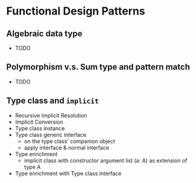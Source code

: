 # Functional Design Patterns

## Algebraic data type

- TODO

## Polymorphism v.s. Sum type and pattern match

- TODO

## Type class and `implicit`

- Recursive Implicit Resolution
- Implicit Conversion
- Type class instance
- Type class generic interface
  - on the type class' companion object
  - apply interface & normal interface
- Type enrichment
  - implicit class with constructor argument list (a: A)
    as extension of type A
- Type enrichment with Type class interface
